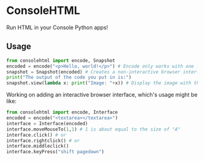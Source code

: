 # ConsoleHTML
Run HTML in your Console Python apps!
## Usage
```py
from consolehtml import encode, Snapshot
encoded = encode("<p>Hello, world!</p>") # Encode only works with one line.
snapshot = Snapshot(encoded) # Creates a non-interactive browser interface
print("The output of the code you put in is:")
snapshot.view(lambda x: print("Image: "+x)) # Display the image with the text 'Image: ' in front.
```
Working on adding an interactive browser interface, which's usage might be like:
```py
from consolehtml import encode, Interface
encoded = encode("<textarea></textarea>")
interface = Interface(encoded)
interface.moveMouseTo(1,1) # 1 is about equal to the size of "A"
interface.click() # or
interface.rightclick() # or
interface.middleclick()
interface.keyPress("shift pagedown")
```
